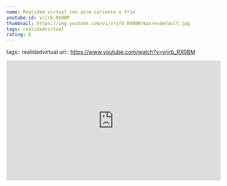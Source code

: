 ```yaml
---
name: Realidad virtual con aire caliente o frío
youtube-id: vrjrb_RX0BM
thumbnail: https://img.youtube.com/vi/vrjrb_RX0BM/maxresdefault.jpg
tags: realidadvirtual
rating: 6
---
```

tags:: realidadvirtual
url:: https://www.youtube.com/watch?v=vrjrb_RX0BM

<iframe width='560' height='315' src='https://www.youtube.com/embed/vrjrb_RX0BM' title='YouTube video player' frameborder='0' allow='accelerometer; autoplay; clipboard-write; encrypted-media; gyroscope; picture-in-picture; web-share' allowfullscreen></iframe>


